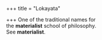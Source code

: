 +++
title = "Lokayata"

+++
One of the traditional names for  
the **materialist** school of philosophy.  
See **materialist**.